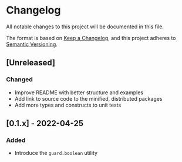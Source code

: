 # Changelog

All notable changes to this project will be documented in this file.

The format is based on [Keep a Changelog](https://keepachangelog.com/en/1.0.0/), and this project adheres to [Semantic Versioning](https://semver.org/spec/v2.0.0.html).

## [Unreleased]

### Changed

- Improve README with better structure and examples
- Add link to source code to the minified, distributed packages
- Add more types and constructs to unit tests

## [0.1.x] - 2022-04-25

### Added

- Introduce the `guard.boolean` utility
